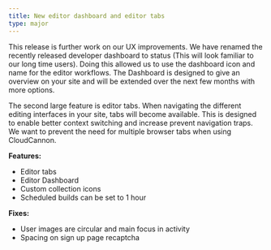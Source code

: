 ```yaml
---
title: New editor dashboard and editor tabs
type: major
---
```


This release is further work on our UX improvements. We have renamed the recently released developer dashboard to status (This will look familiar to our long time users). Doing this allowed us to use the dashboard icon and name for the editor workflows. The Dashboard is designed to give an overview on your site and will be extended over the next few months with more options.

The second large feature is editor tabs. When navigating the different editing interfaces in your site, tabs will become available. This is designed to enable better context switching and increase prevent navigation traps. We want to prevent the need for multiple browser tabs when using CloudCannon.

**Features:**

* Editor tabs
* Editor Dashboard
* Custom collection icons
* Scheduled builds can be set to 1 hour

**Fixes:**

* User images are circular and main focus in activity
* Spacing on sign up page recaptcha